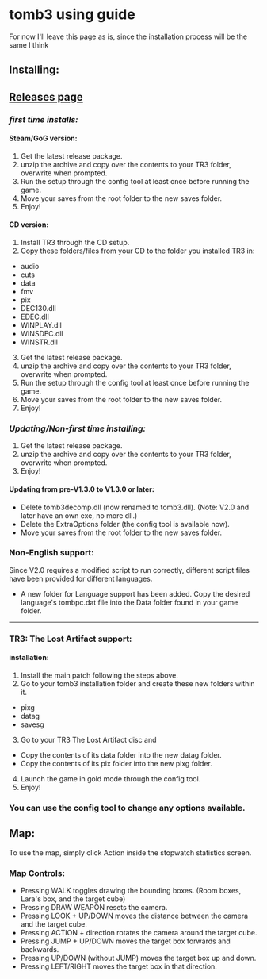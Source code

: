 # tomb3 using guide
For now I'll leave this page as is, since the installation process will be the same I think

## Installing:

## [Releases page](https://github.com/Checkm8Croft/tomb3/releases)

### *first time installs:*

#### Steam/GoG version:
1. Get the latest release package.
2. unzip the archive and copy over the contents to your TR3 folder, overwrite when prompted.
3. Run the setup through the config tool at least once before running the game.
4. Move your saves from the root folder to the new saves folder.
5. Enjoy!

#### CD version:
1. Install TR3 through the CD setup.
2. Copy these folders/files from your CD to the folder you installed TR3 in:
- audio
- cuts
- data
- fmv
- pix
- DEC130.dll
- EDEC.dll
- WINPLAY.dll
- WINSDEC.dll
- WINSTR.dll
3. Get the latest release package.
4. unzip the archive and copy over the contents to your TR3 folder, overwrite when prompted.
5. Run the setup through the config tool at least once before running the game.
6. Move your saves from the root folder to the new saves folder.
7. Enjoy!

### *Updating/Non-first time installing:*
1. Get the latest release package.
2. unzip the archive and copy over the contents to your TR3 folder, overwrite when prompted.
3. Enjoy!

#### Updating from pre-V1.3.0 to V1.3.0 or later:
- Delete tomb3decomp.dll (now renamed to tomb3.dll). (Note: V2.0 and later have an own exe, no more dll.)
- Delete the ExtraOptions folder (the config tool is available now).
- Move your saves from the root folder to the new saves folder.

### Non-English support:

Since V2.0 requires a modified script to run correctly, different script files have been provided for different languages. 
- A new folder for Language support has been added. Copy the desired language's tombpc.dat file into the Data folder found in your game folder. 
------------------------

### TR3: The Lost Artifact support:

#### installation:
1. Install the main patch following the steps above.
2. Go to your tomb3 installation folder and create these new folders within it.
- pixg
- datag
- savesg
3. Go to your TR3 The Lost Artifact disc and
- Copy the contents of its data folder into the new datag folder.
- Copy the contents of its pix folder into the new pixg folder.
4. Launch the game in gold mode through the config tool.
5. Enjoy!

### You can use the config tool to change any options available.

## Map:

To use the map, simply click Action inside the stopwatch statistics screen.

### Map Controls:

- Pressing WALK toggles drawing the bounding boxes. (Room boxes, Lara's box, and the target cube)
- Pressing DRAW WEAPON resets the camera.
- Pressing LOOK + UP/DOWN moves the distance between the camera and the target cube.
- Pressing ACTION + direction rotates the camera around the target cube.
- Pressing JUMP + UP/DOWN moves the target box forwards and backwards.
- Pressing UP/DOWN (without JUMP) moves the target box up and down.
- Pressing LEFT/RIGHT moves the target box in that direction.
